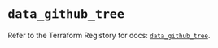 # `data_github_tree`

Refer to the Terraform Registory for docs: [`data_github_tree`](https://registry.terraform.io/providers/integrations/github/5.25.0/docs/data-sources/tree).
